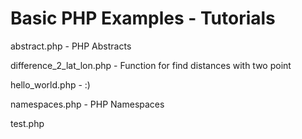 Basic PHP Examples - Tutorials
===

abstract.php              - PHP Abstracts

difference_2_lat_lon.php  -	Function for find distances with two point

hello_world.php	          - :)

namespaces.php	          - PHP Namespaces

test.php

